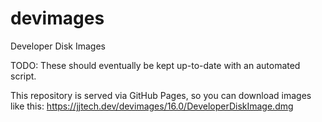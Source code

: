 # devimages
Developer Disk Images

TODO: These should eventually be kept up-to-date with an automated script.

This repository is served via GitHub Pages, so you can download images like this: https://jjtech.dev/devimages/16.0/DeveloperDiskImage.dmg

